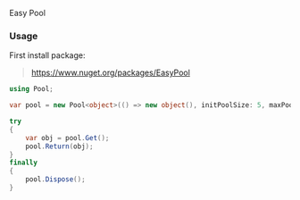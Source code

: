 Easy Pool

### Usage

First install package:

> https://www.nuget.org/packages/EasyPool

```csharp
using Pool;

var pool = new Pool<object>(() => new object(), initPoolSize: 5, maxPoolSize: 10);

try
{
    var obj = pool.Get();
    pool.Return(obj);
}
finally
{
    pool.Dispose();
}
```
